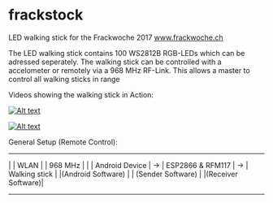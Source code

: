 # frackstock
LED walking stick  for the Frackwoche 2017 www.frackwoche.ch

The LED walking stick contains 100 WS2812B RGB-LEDs which can be adressed seperately. The walking stick can be controlled with a accelometer or remotely via a 968 MHz RF-Link. This allows a master to control all walking sticks in range 

Videos showing the walking stick in Action:

[![Alt text](https://img.youtube.com/vi/WOQ_-gf9qqU/0.jpg)](https://www.youtube.com/watch?v=WOQ_-gf9qqU)

[![Alt text](https://img.youtube.com/vi/yyVRBFyqIFY/0.jpg)](https://www.youtube.com/watch?v=yyVRBFyqIFY)

General Setup (Remote Control):

---------------------             -------------------------             ---------------------
|                   |    WLAN     |                       |  968 MHz    |                   |
|  Android Device   |    ->       |   ESP2866 &  RFM117   |     ->      |   Walking stick   |
|(Android Software) |             |   (Sender Software)   |             |(Receiver Software)|
---------------------             -------------------------             ---------------------
